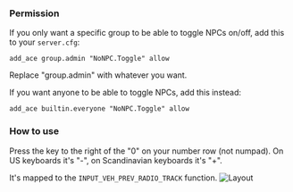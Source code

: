 ### Permission

If you only want a specific group to be able to toggle NPCs on/off, add this to your `server.cfg`:
```
add_ace group.admin "NoNPC.Toggle" allow
```
Replace "group.admin" with whatever you want.

If you want anyone to be able to toggle NPCs, add this instead:
```
add_ace builtin.everyone "NoNPC.Toggle" allow
```

### How to use
Press the key to the right of the "0" on your number row (not numpad). On US keyboards it's "-", on Scandinavian keyboards it's "+".

It's mapped to the `INPUT_VEH_PREV_RADIO_TRACK` function.
![Layout](https://i.imgur.com/fe6IBSJ.png)
